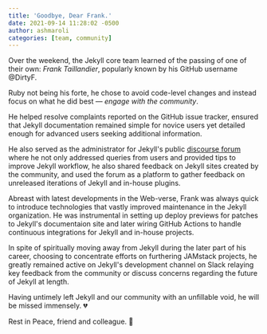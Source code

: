 ```yaml
---
title: 'Goodbye, Dear Frank.'
date: 2021-09-14 11:28:02 -0500
author: ashmaroli
categories: [team, community]
---
```


Over the weekend, the Jekyll core team learned of the passing of one of their own: *Frank Taillandier*, popularly known
by his GitHub username @DirtyF.

Ruby not being his forte, he chose to avoid code-level changes and instead focus on what he did best &mdash; *engage with
the community*.

He helped resolve complaints reported on the GitHub issue tracker, ensured that Jekyll documentation remained simple for
novice users yet detailed enough for advanced users seeking additional information.

He also served as the administrator for Jekyll's public [discourse forum](https://talk.jekyllrb.com/) where he not only
addressed queries from users and provided tips to improve Jekyll workflow, he also shared feedback on Jekyll sites
created by the community, and used the forum as a platform to gather feedback on unreleased iterations of Jekyll and
in-house plugins.

Abreast with latest developments in the Web-verse, Frank was always quick to introduce technologies that vastly improved
maintenance in the Jekyll organization. He was instrumental in setting up deploy previews for patches to Jekyll's
documentaion site and later wiring GitHub Actions to handle continuous integrations for Jekyll and in-house projects.

In spite of spiritually moving away from Jekyll during the later part of his career, choosing to concentrate efforts on
furthering JAMstack projects, he greatly remained active on Jekyll's development channel on Slack relaying key feedback
from the community or discuss concerns regarding the future of Jekyll at length.

Having untimely left Jekyll and our community with an unfillable void, he will be missed immensely. :broken_heart:

Rest in Peace, friend and colleague. :bouquet:
